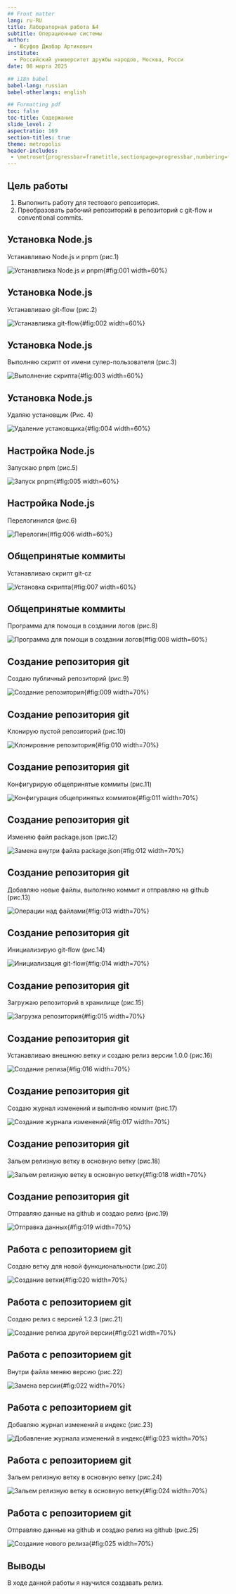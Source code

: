```yaml
---
## Front matter
lang: ru-RU
title: Лабораторная работа №4
subtitle: Операционные системы
author:
  - Юсуфов Джабар Артикович
institute:
  - Российский университет дружбы народов, Москва, Росси
date: 08 марта 2025

## i18n babel
babel-lang: russian
babel-otherlangs: english

## Formatting pdf
toc: false
toc-title: Содержание
slide_level: 2
aspectratio: 169
section-titles: true
theme: metropolis
header-includes:
 - \metroset{progressbar=frametitle,sectionpage=progressbar,numbering=fraction}
---
```


## Цель работы

1. Выполнить работу для тестового репозитория.
2. Преобразовать рабочий репозиторий в репозиторий с git-flow и conventional commits.

## Установка Node.js

Устанавливаю Node.js и pnpm (рис.1)

![Устанавливка Node.js и pnpm](image/1.png){#fig:001 width=60%}

## Установка Node.js

Устанавливаю git-flow (рис.2)

![Устанавливка git-flow](image/2.png){#fig:002 width=60%}

## Установка Node.js

Выполняю скрипт от имени супер-пользователя (рис.3)

![Выполнение скрипта](image/3.png){#fig:003 width=60%}

## Установка Node.js

Удаляю установщик (Рис. 4)

![Удаление установщика](image/4.png){#fig:004 width=60%}

## Настройка Node.js

Запускаю pnpm (рис.5)

![Запуск pnpm](image/5.png){#fig:005 width=60%}

## Настройка Node.js

Перелогинился (рис.6)

![Перелогин](image/6.png){#fig:006 width=60%}

## Общепринятые коммиты

Устанавливаю скрипт git-cz

![Установка скрипта](image/7.png){#fig:007 width=60%}

## Общепринятые коммиты

Программа для помощи в создании логов (рис.8)

![Программа для помощи в создании логов](image/8.png){#fig:008 width=60%}

## Создание репозитория git

Создаю публичный репозиторий (рис.9)

![Создание репозитория](image/9.png){#fig:009 width=70%}

## Создание репозитория git

Клонирую пустой репозиторий (рис.10)

![Клонировние репозитория](image/10.png){#fig:010 width=70%}

## Создание репозитория git

Конфигурирую общепринятые коммиты (рис.11)

![Конфигурация общепринятых коммитов](image/11.png){#fig:011 width=70%}

## Создание репозитория git

Изменяю файл package.json (рис.12)

![Замена внутри файла package.json](image/12.png){#fig:012 width=70%}

## Создание репозитория git

Добавляю новые файлы, выполняю коммит и отправляю на github (рис.13)

![Операции над файлами](image/13.png){#fig:013 width=70%}

## Создание репозитория git

Инициализирую git-flow (рис.14)

![Инициализация git-flow](image/14.png){#fig:014 width=70%}

## Создание репозитория git

Загружаю репозиторий в хранилище (рис.15)

![Загрузка репозитория](image/15.png){#fig:015 width=70%}

## Создание репозитория git

Устанавливаю внешнюю ветку и создаю релиз версии 1.0.0 (рис.16)

![Создание релиза](image/16.png){#fig:016 width=70%}

## Создание репозитория git

Создаю журнал изменений и выполняю коммит (рис.17)

![Создание журнала изменений](image/17.png){#fig:017 width=70%}

## Создание репозитория git

Зальем релизную ветку в основную ветку (рис.18)

![Зальем релизную ветку в основную ветку](image/18.png){#fig:018 width=70%}

## Создание репозитория git

Отправляю данные на github и создаю релиз (рис.19)

![Отправка данных](image/19.png){#fig:019 width=70%}

## Работа с репозиторием git

Создаю ветку для новой функциональности (рис.20)

![Создание ветки](image/20.png){#fig:020 width=70%}

## Работа с репозиторием git

Создаю релиз с версией 1.2.3 (рис.21)

![Создание релиза другой версии](image/21.png){#fig:021 width=70%}

## Работа с репозиторием git

Внутри файла меняю версию (рис.22)

![Замена версии](image/22.png){#fig:022 width=70%}

## Работа с репозиторием git

Добавляю журнал изменений в индекс (рис.23) 

![Добавление журнала изменений в индекс](image/23.png){#fig:023 width=70%}

## Работа с репозиторием git

Зальем релизную ветку в основную ветку (рис.24)

![Зальем релизную ветку в основную ветку](image/24.png){#fig:024 width=70%}

## Работа с репозиторием git

Отправляю данные на github и создаю релиз на github (рис.25)

![Создание нового релиза](image/25.png){#fig:025 width=70%}


## Выводы

В ходе данной работы я научился создавать релиз.























